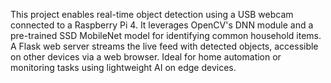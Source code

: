 This project enables real-time object detection using a USB webcam connected to a Raspberry Pi 4. It leverages OpenCV's DNN module and a pre-trained SSD MobileNet model for identifying common household items. A Flask web server streams the live feed with detected objects, accessible on other devices via a web browser. Ideal for home automation or monitoring tasks using lightweight AI on edge devices.
